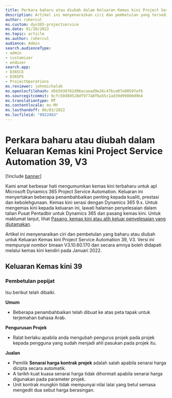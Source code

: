 ```yaml
---
title: Perkara baharu atau diubah dalam Keluaran Kemas kini Project Service Automation 39, V3
description: Artikel ini menyenaraikan ciri dan pembetulan yang tersedia dalam Keluaran Kemas kini Microsoft Dynamics 365 Project Service Automation 39, V3.
author: ruhercul
ms.custom: dyn365-projectservice
ms.date: 01/20/2022
ms.topic: article
ms.author: ruhercul
audience: Admin
search.audienceType:
- admin
- customizer
- enduser
search.app:
- D365CE
- D365PS
- ProjectOperations
ms.reviewer: johnmichalak
ms.openlocfilehash: d5b5938762d98acaead9e26c47bce07e0059faf6
ms.sourcegitcommit: 6cfc50d89528df977a8f6a55c1ad39d99800d9b4
ms.translationtype: MT
ms.contentlocale: ms-MY
ms.lasthandoff: 06/03/2022
ms.locfileid: "8922463"
---
```

# <a name="whats-new-or-changed-in-project-service-automation-update-release-39-v3"></a>Perkara baharu atau diubah dalam Keluaran Kemas kini Project Service Automation 39, V3

[!include [banner](../includes/psa-now-project-operations.md)]

Kami amat berbesar hati mengumumkan kemas kini terbaharu untuk apl Microsoft Dynamics 365 Project Service Automation. Keluaran ini menyertakan beberapa penambahbaikan penting kepada kualiti, prestasi dan kebolehgunaan. Kemas kini serasi dengan Dynamics 365 9.x. Untuk mengemas kini kepada keluaran ini, lawati halaman penyelesaian dalam talian Pusat Pentadbir untuk Dynamics 365 dan pasang kemas kini. Untuk maklumat lanjut, lihat [Pasang, kemas kini atau alih keluar penyelesaian yang diutamakan](/power-platform/admin/install-remove-preferred-solution).

Artikel ini menyenaraikan ciri dan pembetulan yang baharu atau diubah untuk Keluaran Kemas kini Project Service Automation 39, V3. Versi ini mempunyai nombor binaan V3.10.60.170 dan secara amnya boleh didapati melalui kemas kini kendiri pada Januari 2022.

## <a name="update-release-39"></a>Keluaran Kemas kini 39

### <a name="bug-fixes"></a>Pembetulan pepijat

Isu berikut telah dibaiki.

**Umum**

- Beberapa penambahbaikan telah dibuat ke atas peta tapak untuk terjemahan bahasa Arab.

**Pengurusan Projek**

- Ralat berlaku apabila anda mengubah pengurus projek pada projek kepada pengguna yang sudah menjadi ahli pasukan pada projek itu.

**Jualan**

- Pemilik **Senarai harga kontrak projek** adalah salah apabila senarai harga dicipta secara automatik. 
- A tarikh kuat kuasa senarai harga tidak dihormati apabila senarai harga digunakan pada parameter projek.
- Unit kontrak mungkin tidak mempunyai nilai lalai yang betul semasa mengedit dua sebut harga berasingan.
